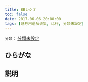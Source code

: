 ```yaml
---
title: BBレシオ
toc: false
date: 2017-06-06 20:00:00
tags: [证券用语解说集, は行, 分類未設定]
---
```


`分類：` [分類未設定](/tags/分類未設定/)

## ひらがな



## 説明


